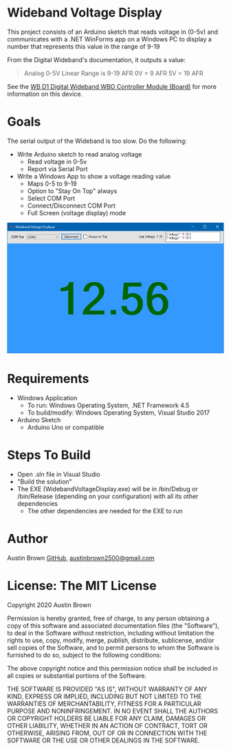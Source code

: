 # Wideband Voltage Display

This project consists of an Arduino sketch that reads voltage in (0-5v) and communicates with a .NET WinForms app on a Windows PC to display a number that represents this value in the range of 9-19

From the Digital Wideband's documentation, it outputs a value:
> Analog 0-5V Linear Range is 9-19 AFR 0V = 9 AFR 5V = 19 AFR

See the [WB D1 Digital Wideband WBO Controller Module (Board)](https://www.wide-band.com/product-p/wb_d1diy.htm?fbclid=IwAR1HxyFk0bE6KYueTIFYDgQe6jiabUKki9khknbDLKLF-AkUgwS7NVnc5vw) for more information on this device.

# Goals

The serial output of the Wideband is too slow. Do the following:

-  Write Arduino sketch to read analog voltage
   -  Read voltage in 0-5v
   -  Report via Serial Port
-  Write a Windows App to show a voltage reading value
   -  Maps 0-5 to 9-19
   -  Option to "Stay On Top" always
   -  Select COM Port
   -  Connect/Disconnect COM Port
   -  Full Screen (voltage display) mode

![screenshot](./images/screenshot.png)

# Requirements

-  Windows Application
   -  To run: Windows Operating System, .NET Framework 4.5
   -  To build/modify: Windows Operating System, Visual Studio 2017
-  Arduino Sketch
   -  Arduino Uno or compatible

# Steps To Build

-  Open .sln file in Visual Studio
-  "Build the solution"
-  The EXE (WidebandVoltageDisplay.exe) will be in /bin/Debug or /bin/Release (depending on your configuration) with all its other dependencies
   -  The other dependencies are needed for the EXE to run

# Author

Austin Brown [GitHub](https://github.com/luxdvie),  [austinbrown2500@gmail.com](mailto:austinbrown2500@gmail.com)

# License: The MIT License

Copyright 2020 Austin Brown

Permission is hereby granted, free of charge, to any person obtaining a copy of this software and associated documentation files (the "Software"), to deal in the Software without restriction, including without limitation the rights to use, copy, modify, merge, publish, distribute, sublicense, and/or sell copies of the Software, and to permit persons to whom the Software is furnished to do so, subject to the following conditions:

The above copyright notice and this permission notice shall be included in all copies or substantial portions of the Software.

THE SOFTWARE IS PROVIDED "AS IS", WITHOUT WARRANTY OF ANY KIND, EXPRESS OR IMPLIED, INCLUDING BUT NOT LIMITED TO THE WARRANTIES OF MERCHANTABILITY, FITNESS FOR A PARTICULAR PURPOSE AND NONINFRINGEMENT. IN NO EVENT SHALL THE AUTHORS OR COPYRIGHT HOLDERS BE LIABLE FOR ANY CLAIM, DAMAGES OR OTHER LIABILITY, WHETHER IN AN ACTION OF CONTRACT, TORT OR OTHERWISE, ARISING FROM, OUT OF OR IN CONNECTION WITH THE SOFTWARE OR THE USE OR OTHER DEALINGS IN THE SOFTWARE.